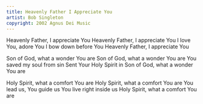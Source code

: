 ```yaml
---
title: Heavenly Father I Appreciate You
artist: Bob Singleton
copyright: 2002 Agnus Dei Music
---
```


Heavenly Father, I appreciate You
Heavenly Father, I appreciate You
I love You, adore You
I bow down before You
Heavenly Father, I appreciate You

Son of God, what a wonder You are
Son of God, what a wonder You are
You saved my soul from sin
Sent Your Holy Spirit in
Son of God, what a wonder You are

Holy Spirit, what a comfort You are
Holy Spirit, what a comfort You are
You lead us, You guide us
You live right inside us
Holy Spirit, what a comfort You are

